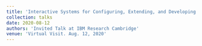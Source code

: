 ```yaml
---
title: 'Interactive Systems for Configuring, Extending, and Developing AI Applications'
collection: talks
date: 2020-08-12
authors: 'Invited Talk at IBM Research Cambridge'
venue: 'Virtual Visit. Aug. 12, 2020'
---
```

